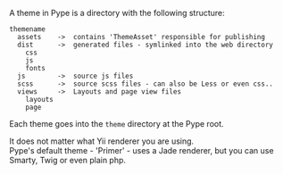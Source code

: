 <!--
Title: Theming
Description: How to theme your Pype
Keywords: pype, theme, theming
-->
A theme in Pype is a directory with the following structure:

    themename
      assets    ->  contains 'ThemeAsset' responsible for publishing
      dist      ->  generated files - symlinked into the web directory
        css
        js
        fonts
      js        ->  source js files
      scss      ->  source scss files - can also be Less or even css..
      views     ->  Layouts and page view files
        layouts
        page

Each theme goes into the `theme` directory at the Pype root.

It does not matter what Yii renderer you are using.  
Pype's default theme - 'Primer' - uses a Jade renderer, but you can use Smarty, Twig or even plain php.
